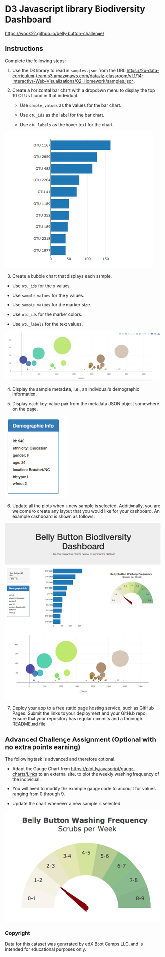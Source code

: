 # D3 Javascript library Biodiversity Dashboard

https://wook22.github.io/belly-button-challenge/

## Instructions
Complete the following steps:

1. Use the D3 library to read in `samples.json` from the URL https://2u-data-curriculum-team.s3.amazonaws.com/dataviz-classroom/v1.1/14-Interactive-Web-Visualizations/02-Homework/samples.json.

2. Create a horizontal bar chart with a dropdown menu to display the top 10 OTUs found in that individual.

   * Use `sample_values` as the values for the bar chart.

   * Use `otu_ids` as the label for the bar chart.

   * Use `otu_labels` as the hover text for the chart.

![](images/hw01.png)

3. Create a bubble chart that displays each sample.

  * Use `otu_ids` for the x values.

  * Use `sample_values` for the y values.

  * Use `sample_values` for the marker size.

  * Use `otu_ids` for the marker colors.

  * Use `otu_labels` for the text values.

![](images/bubble_chart.png)

4. Display the sample metadata, i.e., an individual's demographic information.

5. Display each key-value pair from the metadata JSON object somewhere on the page.

![](images/hw03.png)

6. Update all the plots when a new sample is selected. Additionally, you are welcome to create any layout that you would like for your dashboard. An example dashboard is shown as follows:

![](images/hw02.png)

7. Deploy your app to a free static page hosting service, such as GitHub Pages. Submit the links to your deployment and your GitHub repo. Ensure that your repository has regular commits and a thorough README.md file

## Advanced Challenge Assignment (Optional with no extra points earning)

The following task is advanced and therefore optional.

* Adapt the Gauge Chart from https://plot.ly/javascript/gauge-charts/Links to an external site. to plot the weekly washing frequency of the individual.

* You will need to modify the example gauge code to account for values ranging from 0 through 9.

* Update the chart whenever a new sample is selected.

![](images/gauge.png)

### Copyright

Data for this dataset was generated by edX Boot Camps LLC, and is intended for educational purposes only.
